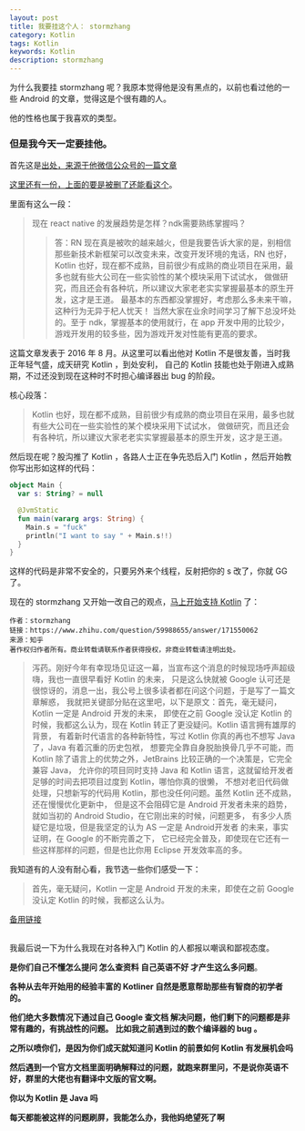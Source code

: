 ```yaml
---
layout: post
title: 我要挂这个人： stormzhang
category: Kotlin
tags: Kotlin
keywords: Kotlin
description: stormzhang
---
```


为什么我要挂 stormzhang 呢？我原本觉得他是没有黑点的，以前也看过他的一些 Android 的文章，觉得这是个很有趣的人。

他的性格也属于我喜欢的类型。

### 但是我今天一定要挂他。

首先这是[出处，来源于他微信公众号的一篇文章](http://mp.weixin.qq.com/s?__biz=MzA4NTQwNDcyMA==&mid=2650662113&idx=1&sn=ab6f65c6608d9bc21c1136524abbbf5e)

[这里还有一份，上面的要是被删了还能看这个](http://chuansong.me/n/474623447927)。

里面有这么一段：

> 现在 react native 的发展趋势是怎样？ndk需要熟练掌握吗？    
>> 答：RN 现在真是被吹的越来越火，但是我要告诉大家的是，别相信那些新技术新框架可以改变未来，改变开发环境的鬼话，RN 也好，
Kotlin 也好，现在都不成熟，目前很少有成熟的商业项目在采用，最多也就有些大公司在一些实验性的某个模块采用下试试水，
做做研究，而且还会有各种坑，所以建议大家老老实实掌握最基本的原生开发，这才是王道。
最基本的东西都没掌握好，考虑那么多未来干嘛，这种行为无异于杞人忧天！
当然大家在业余时间学习了解下总没坏处的。至于 ndk，掌握基本的使用就行，在 app 开发中用的比较少，
游戏开发用的较多些，因为游戏开发对性能有更高的要求。

这篇文章发表于 2016 年 8 月。从这里可以看出他对 Kotlin 不是很友善，当时我正年轻气盛，成天研究 Kotlin ，到处安利，
自己的 Kotlin 技能也处于刚进入成熟期，不过还没到现在这种时不时担心编译器出 bug 的阶段。

核心段落：

> Kotlin 也好，现在都不成熟，目前很少有成熟的商业项目在采用，最多也就有些大公司在一些实验性的某个模块采用下试试水，
做做研究，而且还会有各种坑，所以建议大家老老实实掌握最基本的原生开发，这才是王道。

然后现在呢？股沟推了 Kotlin ，各路人士正在争先恐后入门 Kotlin ，然后开始教你写出形如这样的代码：

```kotlin
object Main {
  var s: String? = null

  @JvmStatic
  fun main(vararg args: String) {
    Main.s = "fuck"
    println("I want to say " + Main.s!!)
  }
}
```

这样的代码是非常不安全的，只要另外来个线程，反射把你的 s 改了，你就 GG 了。

现在的 stormzhang 又开始一改自己的观点，[马上开始支持 Kotlin](https://zhuanlan.zhihu.com/p/26988211) 了：

```text
作者：stormzhang
链接：https://www.zhihu.com/question/59988655/answer/171550062
来源：知乎
著作权归作者所有。商业转载请联系作者获得授权，非商业转载请注明出处。
```

> 泻药。刚好今年有幸现场见证这一幕，当宣布这个消息的时候现场呼声超级嗨，我也一直很早看好 Kotlin 的未来，
只是这么快就被 Google 认可还是很惊讶的，消息一出，我公号上很多读者都在问这个问题，于是写了一篇文章解惑，
我就把关键部分贴在这里吧，以下是原文：首先，毫无疑问，Kotlin 一定是 Android 开发的未来，
即使在之前 Google 没认定 Kotlin 的时候，我都这么认为，现在 Kotlin 转正了更没疑问。Kotlin 语言拥有雄厚的背景，
有着新时代语言的各种新特性，写过 Kotlin 你真的再也不想写 Java 了，Java 有着沉重的历史包袱，
想要完全靠自身脱胎换骨几乎不可能，而 Kotlin 除了语言上的优势之外，JetBrains 比较正确的一个决策是，它完全兼容 Java，
允许你的项目同时支持 Java 和 Kotlin 语言，这就留给开发者足够的时间去把项目过度到 Kotlin，哪怕你真的很懒，
不想对老旧代码做处理，只想新写的代码用 Kotlin，那也没任何问题。虽然 Kotlin 还不成熟，还在慢慢优化更新中，
但是这不会阻碍它是 Android 开发者未来的趋势，就如当初的 Android Studio，在它刚出来的时候，问题更多，
有多少人质疑它是垃圾，但是我坚定的认为 AS 一定是 Android开发者 的未来，事实证明，在 Google 的不断完善之下，
它已经完全普及，即使现在它还有一些这样那样的问题，但是也比你用 Eclipse 开发效率高的多。

我知道有的人没有耐心看，我节选一些你们感受一下：

> 首先，毫无疑问，Kotlin 一定是 Android 开发的未来，即使在之前 Google 没认定 Kotlin 的时候，我都这么认为。

[备用链接](http://chuansong.me/n/1842946747420)

##

我最后说一下为什么我现在对各种入门 Kotlin 的人都报以嘲讽和鄙视态度。

**是你们自己不懂怎么提问 怎么查资料 自己英语不好 才产生这么多问题**。

**各种从去年开始用的经验丰富的 Kotliner 自然是愿意帮助那些有智商的初学者的。**

**他们绝大多数情况下通过自己 Google 查文档 解决问题，他们剩下的问题都是非常有趣的，有挑战性的问题。**
**比如我之前遇到过的数个编译器的 bug 。**

**之所以喷你们，是因为你们成天就知道问 Kotlin 的前景如何 Kotlin 有发展机会吗**

**然后遇到一个官方文档里面明确解释过的问题，就跑来群里问，不是说你英语不好，群里的大佬也有翻译中文版的官文啊。**

**你以为 Kotlin 是 Java 吗**

**每天都能被这样的问题刷屏，我能怎么办，我他妈绝望死了啊**
